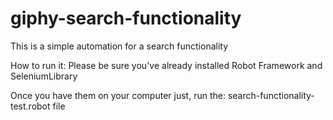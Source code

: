 # giphy-search-functionality
This is a simple automation for a search functionality

How to run it:
Please be sure you've already installed Robot Framework and SeleniumLibrary

Once you have them on your computer just, run the: search-functionality-test.robot file

